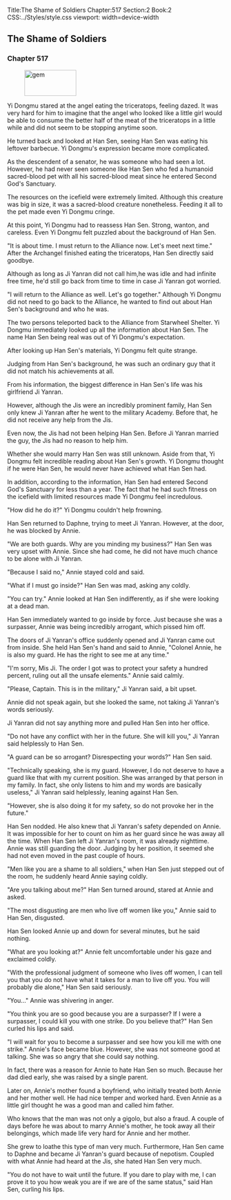 Title:The Shame of Soldiers 
Chapter:517 
Section:2 
Book:2 
CSS:../Styles/style.css 
viewport: width=device-width
  
## The Shame of Soldiers
### Chapter 517 
<figure>
	<img src="../Images/gem.gif" alt="gem" id="gem" width="120" height="60" />
</figure>
  

  
  Yi Dongmu stared at the angel eating the triceratops, feeling dazed. It was very hard for him to imagine that the angel who looked like a little girl would be able to consume the better half of the meat of the triceratops in a little while and did not seem to be stopping anytime soon.

He turned back and looked at Han Sen, seeing Han Sen was eating his leftover barbecue. Yi Dongmu's expression became more complicated.

As the descendent of a senator, he was someone who had seen a lot. However, he had never seen someone like Han Sen who fed a humanoid sacred-blood pet with all his sacred-blood meat since he entered Second God's Sanctuary.

The resources on the icefield were extremely limited. Although this creature was big in size, it was a sacred-blood creature nonetheless. Feeding it all to the pet made even Yi Dongmu cringe.

At this point, Yi Dongmu had to reassess Han Sen. Strong, wanton, and careless. Even Yi Dongmu felt puzzled about the background of Han Sen.

"It is about time. I must return to the Alliance now. Let's meet next time." After the Archangel finished eating the triceratops, Han Sen directly said goodbye.

Although as long as Ji Yanran did not call him,he was idle and had infinite free time, he'd still go back from time to time in case Ji Yanran got worried.

"I will return to the Alliance as well. Let's go together." Although Yi Dongmu did not need to go back to the Alliance, he wanted to find out about Han Sen's background and who he was.

The two persons teleported back to the Alliance from Starwheel Shelter. Yi Dongmu immediately looked up all the information about Han Sen. The name Han Sen being real was out of Yi Dongmu's expectation.

After looking up Han Sen's materials, Yi Dongmu felt quite strange.

Judging from Han Sen's background, he was such an ordinary guy that it did not match his achievements at all.

From his information, the biggest difference in Han Sen's life was his girlfriend Ji Yanran.

However, although the Jis were an incredibly prominent family, Han Sen only knew Ji Yanran after he went to the military Academy. Before that, he did not receive any help from the Jis.

Even now, the Jis had not been helping Han Sen. Before Ji Yanran married the guy, the Jis had no reason to help him.

Whether she would marry Han Sen was still unknown. Aside from that, Yi Dongmu felt incredible reading about Han Sen's growth. Yi Dongmu thought if he were Han Sen, he would never have achieved what Han Sen had.

In addition, according to the information, Han Sen had entered Second God's Sanctuary for less than a year. The fact that he had such fitness on the icefield with limited resources made Yi Dongmu feel incredulous.

"How did he do it?" Yi Dongmu couldn't help frowning.

Han Sen returned to Daphne, trying to meet Ji Yanran. However, at the door, he was blocked by Annie.

"We are both guards. Why are you minding my business?" Han Sen was very upset with Annie. Since she had come, he did not have much chance to be alone with Ji Yanran.

"Because I said no," Annie stayed cold and said.

"What if I must go inside?" Han Sen was mad, asking any coldly.

"You can try." Annie looked at Han Sen indifferently, as if she were looking at a dead man.

Han Sen immediately wanted to go inside by force. Just because she was a surpasser, Annie was being incredibly arrogant, which pissed him off.

The doors of Ji Yanran's office suddenly opened and Ji Yanran came out from inside. She held Han Sen's hand and said to Annie, "Colonel Annie, he is also my guard. He has the right to see me at any time."

"I'm sorry, Mis Ji. The order I got was to protect your safety a hundred percent, ruling out all the unsafe elements." Annie said calmly.

"Please, Captain. This is in the military," Ji Yanran said, a bit upset.

Annie did not speak again, but she looked the same, not taking Ji Yanran's words seriously.

Ji Yanran did not say anything more and pulled Han Sen into her office.

"Do not have any conflict with her in the future. She will kill you," Ji Yanran said helplessly to Han Sen.

"A guard can be so arrogant? Disrespecting your words?" Han Sen said.

"Technically speaking, she is my guard. However, I do not deserve to have a guard like that with my current position. She was arranged by that person in my family. In fact, she only listens to him and my words are basically useless," Ji Yanran said helplessly, leaning against Han Sen.

"However, she is also doing it for my safety, so do not provoke her in the future."

Han Sen nodded. He also knew that Ji Yanran's safety depended on Annie. It was impossible for her to count on him as her guard since he was away all the time. When Han Sen left Ji Yanran's room, it was already nighttime. Annie was still guarding the door. Judging by her position, it seemed she had not even moved in the past couple of hours.

"Men like you are a shame to all soldiers," when Han Sen just stepped out of the room, he suddenly heard Annie saying coldly.

"Are you talking about me?" Han Sen turned around, stared at Annie and asked.

"The most disgusting are men who live off women like you," Annie said to Han Sen, disgusted.

Han Sen looked Annie up and down for several minutes, but he said nothing.

"What are you looking at?" Annie felt uncomfortable under his gaze and exclaimed coldly.

"With the professional judgment of someone who lives off women, I can tell you that you do not have what it takes for a man to live off you. You will probably die alone," Han Sen said seriously.

"You…" Annie was shivering in anger.

"You think you are so good because you are a surpasser? If I were a surpasser, I could kill you with one strike. Do you believe that?" Han Sen curled his lips and said.

"I will wait for you to become a surpasser and see how you kill me with one strike." Annie's face became blue. However, she was not someone good at talking. She was so angry that she could say nothing.

In fact, there was a reason for Annie to hate Han Sen so much. Because her dad died early, she was raised by a single parent.

Later on, Annie's mother found a boyfriend, who initially treated both Annie and her mother well. He had nice temper and worked hard. Even Annie as a little girl thought he was a good man and called him father.

Who knows that the man was not only a gigolo, but also a fraud. A couple of days before he was about to marry Annie's mother, he took away all their belongings, which made life very hard for Annie and her mother.

She grew to loathe this type of man very much. Furthermore, Han Sen came to Daphne and became Ji Yanran's guard because of nepotism. Coupled with what Annie had heard at the Jis, she hated Han Sen very much.

"You do not have to wait until the future. If you dare to play with me, I can prove it to you how weak you are if we are of the same status," said Han Sen, curling his lips.
